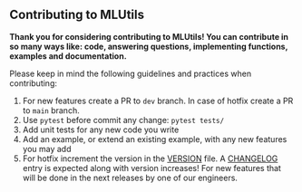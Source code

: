 ## Contributing to MLUtils

**Thank you for considering contributing to MLUtils! You can contribute in so many ways like: code, answering questions, implementing functions, examples and documentation.**

Please keep in mind the following guidelines and practices when contributing:

1. For new features create a PR to `dev` branch. In case of hotfix create a PR to `main` branch.
1. Use `pytest` before commit any change: `pytest tests/`
1. Add unit tests for any new code you write
1. Add an example, or extend an existing example, with any new features you may add
1. For hotfix increment the version in the [VERSION](https://github.com/GAVB-SERVICOS/mlutils/blob/main/VERSION) file. A
   [CHANGELOG](https://github.com/GAVB-SERVICOS/mlutils/blob/main/CHANGELOG.md) entry is expected along with
   version increases! For new features that will be done in the next releases by one of our engineers.
